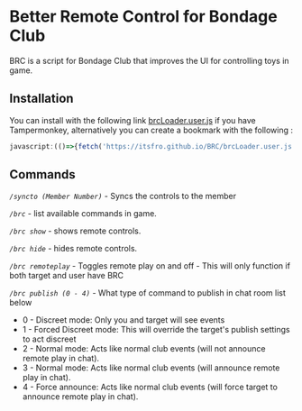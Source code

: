 # Better Remote Control for Bondage Club

BRC is a script for Bondage Club that improves the UI for controlling toys in game.

## Installation

You can install with the following link [brcLoader.user.js](https://itsfro.github.io/BRC/brcLoader.user.js) if you have Tampermonkey, alternatively you can create a bookmark with the following : 

```js
javascript:(()=>{fetch('https://itsfro.github.io/BRC/brcLoader.user.js').then(r=>r.text()).then(r=>eval(r));})();
```

## Commands

*`/syncto (Member Number)`* - Syncs the controls to the member

*`/brc`* - list available commands in game.

*`/brc show`* - shows remote controls.

*`/brc hide`* - hides remote controls.

*`/brc remoteplay`* - Toggles remote play on and off - This will only function if both target and user have BRC

*`/brc publish (0 - 4)`* - What type of command to publish in chat room list below


* 0 - Discreet mode: Only you and target will see events
* 1 - Forced Discreet mode: This will override the target's publish settings to act discreet
* 2 - Normal mode: Acts like normal club events (will not announce remote play in chat). 
* 3 - Normal mode: Acts like normal club events (will announce remote play in chat). 
* 4 - Force announce: Acts like normal club events (will force target to announce remote play in chat).
